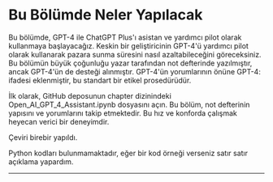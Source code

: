 # Bu Bölümde Neler Yapılacak
Bu bölümde, GPT-4 ile ChatGPT Plus'ı asistan ve yardımcı pilot olarak kullanmaya başlayacağız. Keskin bir geliştiricinin GPT-4'ü yardımcı pilot olarak kullanarak pazara sunma süresini nasıl azaltabileceğini göreceksiniz. Bu bölümün büyük çoğunluğu yazar tarafından not defterinde yazılmıştır, ancak GPT-4'ün de desteği alınmıştır. GPT-4'ün yorumlarının önüne GPT-4: ifadesi eklenmiştir, bu standart bir etikel prosedürüdür. 

İlk olarak, GitHub deposunun chapter dizinindeki Open_AI_GPT_4_Assistant.ipynb dosyasını açın. Bu bölüm, not defterinin yapısını ve yorumlarını takip etmektedir. Bu hız ve konforda çalışmak heyecan verici bir deneyimdir.

Çeviri birebir yapıldı.

Python kodları bulunmamaktadır, eğer bir kod örneği verseniz satır satır açıklama yapardım.

---

